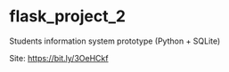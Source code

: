 # flask_project_2
Students information system prototype (Python + SQLite)

Site: https://bit.ly/3OeHCkf

